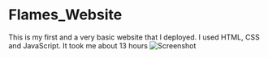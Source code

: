 # Flames_Website
This is my first and a very basic website that I deployed. I used HTML, CSS and JavaScript. It took me about 13 hours
![Screenshot](https://user-images.githubusercontent.com/94124126/163703067-f27057e0-78ef-4bc5-a887-3b82a0f8ca24.jpg)
